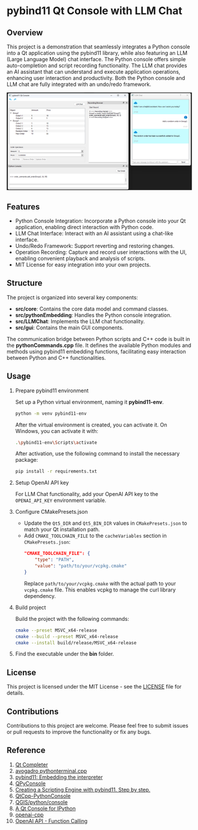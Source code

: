 # pybind11 Qt Console with LLM Chat

## Overview

This project is a demonstration that seamlessly integrates a Python console into a Qt application using the pybind11 library, while also featuring an LLM (Large Language Model) chat interface. The Python console offers simple auto-completion and script recording functionality. The LLM chat provides an AI assistant that can understand and execute application operations, enhancing user interaction and productivity. Both the Python console and LLM chat are fully integrated with an undo/redo framework.

![](./asset/image.png)

## Features

* Python Console Integration: Incorporate a Python console into your Qt application, enabling direct interaction with Python code.
* LLM Chat Interface: Interact with an AI assistant using a chat-like interface.
* Undo/Redo Framework: Support reverting and restoring changes.
* Operation Recording: Capture and record user interactions with the UI, enabling convenient playback and analysis of scripts.
* MIT License for easy integration into your own projects.

## Structure

The project is organized into several key components:

* **src/core**: Contains the core data model and command classes.
* **src/pythonEmbedding**: Handles the Python console integration.
* **src/LLMChat**: Implements the LLM chat functionality.
* **src/gui**: Contains the main GUI components.

The communication bridge between Python scripts and C++ code is built in the **pythonCommands.cpp** file. It defines the available Python modules and methods using pybind11 embedding functions, facilitating easy interaction between Python and C++ functionalities.

## Usage
1. Prepare pybind11 environment

    Set up a Python virtual environment, naming it **pybind11-env**.
    ```bash
    python -m venv pybind11-env
    ```
    After the virtual environment is created, you can activate it. On Windows, you can activate it with:
    ```bash
    .\pybind11-env\Scripts\activate
    ```
    After activation, use the following command to install the necessary package:
    ```bash
    pip install -r requirements.txt
    ```

2. Setup OpenAI API key

    For LLM Chat functionality, add your OpenAI API key to the `OPENAI_API_KEY` environment variable.


3. Configure CMakePresets.json

    * Update the `Qt5_DIR` and `Qt5_BIN_DIR` values in `CMakePresets.json` to match your Qt installation path.
    * Add `CMAKE_TOOLCHAIN_FILE` to the `cacheVariables` section in `CMakePresets.json`:
      ```json
      "CMAKE_TOOLCHAIN_FILE": {
          "type": "PATH",
          "value": "path/to/your/vcpkg.cmake"
      }
      ```
      Replace `path/to/your/vcpkg.cmake` with the actual path to your `vcpkg.cmake` file. This enables vcpkg to manage the curl library dependency.


4. Build project

    Build the project with the following commands:

    ```bash
    cmake --preset MSVC_x64-release
    cmake --build --preset MSVC_x64-release
    cmake --install build/release/MSVC_x64-release
    ``` 

5. Find the executable under the **bin** folder.

## License
This project is licensed under the MIT License - see the [LICENSE](https://opensource.org/license/mit/) file for details.

## Contributions
Contributions to this project are welcome. Please feel free to submit issues or pull requests to improve the functionality or fix any bugs.

## Reference
1. [Qt Completer](https://doc.qt.io/qt-5/qtwidgets-tools-customcompleter-example.html)
2. [avogadro pythonterminal.cpp](https://github.com/cryos/avogadro/blob/master/libavogadro/src/extensions/pythonterminal.cpp)
3. [pybind11: Embedding the interpreter](https://pybind11.readthedocs.io/en/latest/advanced/embedding.html)
4. [QPyConsole](https://github.com/roozbehg/QPyConsole)
5. [Creating a Scripting Engine with pybind11. Step by step.](https://github.com/aoloe/cpp-pybind11-playground)
6. [QtCpp-PythonConsole](https://github.com/kaiware0x/QtCpp-PythonConsole)
7. [QGIS/python/console](https://github.com/qgis/QGIS/tree/master/python/console)
8. [A Qt Console for IPython](https://ipython.org/ipython-doc/dev/interactive/qtconsole.html)
9. [openai-cpp](https://github.com/olrea/openai-cpp)
10. [OpenAI API - Function Calling](https://platform.openai.com/docs/guides/function-calling)